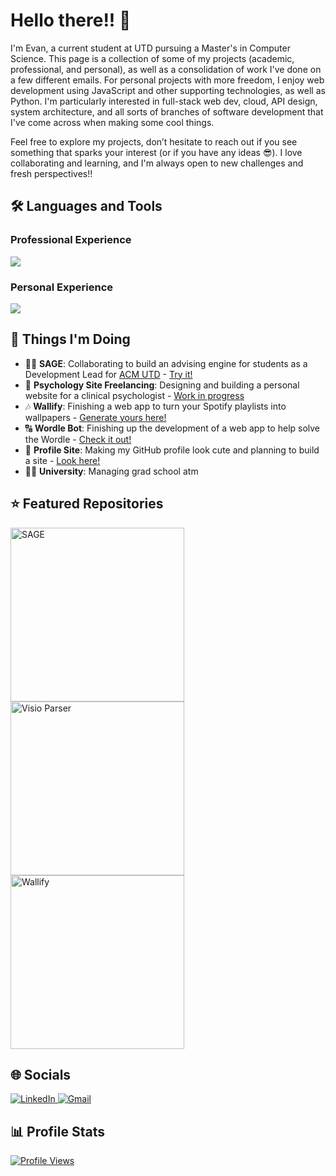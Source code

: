 # Hello there!! 👋
I'm Evan, a current student at UTD pursuing a Master's in Computer Science. This page is a collection of some of my projects (academic, professional, and personal), as well as a consolidation of work I've done on a few different emails. For personal projects with more freedom, I enjoy web development using JavaScript and other supporting technologies, as well as Python. I'm particularly interested in full-stack web dev, cloud, API design, system architecture, and all sorts of branches of software development that I've come across when making some cool things.

Feel free to explore my projects, don’t hesitate to reach out if you see something that sparks your interest (or if you have any ideas 😎). I love collaborating and learning, and I'm always open to new challenges and fresh perspectives!!

## 🛠️ Languages and Tools
### Professional Experience
<p align="left"> <a href="https://github.com/emw8105"><img src="https://skillicons.dev/icons?i=azure,github,aws,postman,cs,spring,maven,nodejs,react,express,js,ts,css,html,"> </a> </p>

### Personal Experience
<p align="left"> <a href="https://github.com/emw8105"><img src="https://skillicons.dev/icons?i=firebase,supabase,mongodb,dynamodb,gcp,vercel,github,aws,postman,cloudflare,nginx,docker,go,c,cpp,cs,java,py,selenium,fastapi,nodejs,react,next,svelte,express,js,ts,css,html,tailwind,flutter,dart,androidstudio,gradle,figma,bash,terraform"> </a> </p>

## 📌 Things I'm Doing
- 🧙‍♂️ **SAGE**: Collaborating to build an advising engine for students as a Development Lead for [ACM UTD](https://github.com/acmutd) - [Try it!](https://github.com/acmutd/sage-site)
- 🧠 **Psychology Site Freelancing**: Designing and building a personal website for a clinical psychologist - [Work in progress](https://github.com/emw8105/ishan-psych-profile)
- 🎶 **Wallify**: Finishing a web app to turn your Spotify playlists into wallpapers - [Generate yours here!](https://github.com/emw8105/Wallify)
- 🔠 **Wordle Bot**: Finishing up the development of a web app to help solve the Wordle - [Check it out!](https://github.com/emw8105/wordle-solver)
- 🎨 **Profile Site**: Making my GitHub profile look cute and planning to build a site - [Look here!](https://github.com/emw8105/emw8105)
- 🧑‍🎓 **University**: Managing grad school atm

## ⭐ Featured Repositories
<p align="left">
  <a href="https://github.com/acmutd/sage-site"><img width="278" src="https://denvercoder1-github-readme-stats.vercel.app/api/pin/?username=TheSAGEProject&repo=SAGE&theme=react&bg_color=1F222E&title_color=F8D866&hide_border=true&icon_color=F8D866&show_icons=false" alt="SAGE"></a>
  <a href="https://github.com/emw8105/visio-parser-tool"><img width="278" src="https://denvercoder1-github-readme-stats.vercel.app/api/pin/?username=emw8105&repo=visio-parser-tool&theme=react&bg_color=1F222E&title_color=F8D866&hide_border=true&icon_color=F8D866&show_icons=false" alt="Visio Parser"></a>
  <a href="https://github.com/emw8105/Wallify"><img width="278" src="https://denvercoder1-github-readme-stats.vercel.app/api/pin/?username=emw8105&repo=SpotiWall&theme=react&bg_color=1F222E&title_color=F8D866&hide_border=true&icon_color=F8D866&show_icons=false" alt="Wallify"></a>
</p>

## 🌐 Socials

<p align="left">
  <a href="https://www.linkedin.com/in/evan-wright-718a15258/">
    <img src="https://img.shields.io/badge/LinkedIn-blue?style=for-the-badge&logo=linkedin&logoColor=white" alt="LinkedIn">
  </a>
  <a href="mailto:evanmatt.wright@gmail.com">
    <img src="https://img.shields.io/badge/Gmail-red?style=for-the-badge&logo=gmail&logoColor=white" alt="Gmail">
  </a>
</p>

## 📊 Profile Stats

<p align="left">
  <a href="https://github.com/emw8105">
    <img src="https://komarev.com/ghpvc/?username=emw8105&style=for-the-badge&color=yellow" alt="Profile Views">
  </a>
</p>

<!---
[![Top Langs](https://github-readme-stats.vercel.app/api/top-langs/?username=emw8105&layout=compact&theme=radical)](https://github.com/anuraghazra/github-readme-stats)

![Evan's GitHub stats](https://github-readme-stats.vercel.app/api?username=emw8105&show_icons=true&theme=radical)
--->
